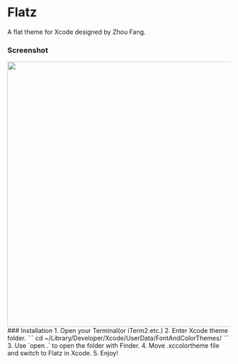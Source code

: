 # Flatz
A flat theme for Xcode designed by Zhou Fang.
### Screenshot
<img src="https://cdn.rawgit.com/houshuu/Flatz-Xcode-Theme/master/Res/Flatz-theme.jpeg" width="600px"/>
### Installation
1. Open your Terminal(or iTerm2 etc.)
2. Enter Xcode theme folder.
 ```
cd ~/Library/Developer/Xcode/UserData/FontAndColorThemes/
```
3. Use `open .` to open the folder with Finder.
4. Move .xccolortheme file and switch to Flatz in Xcode.
5. Enjoy!

